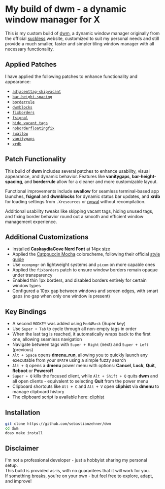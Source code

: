 # My build of dwm - a dynamic window manager for X

This is my custom build of [dwm](https://dwm.suckless.org/), a dynamic window manager originally from the official [suckless](https://suckless.org/) website, customized to suit my personal needs and still provide a much smaller, faster and simpler tiling window manager with all necessary functionality.

## Applied Patches

I have applied the following patches to enhance functionality and appearance:

- [`adjacenttag-skipvacant`](https://dwm.suckless.org/patches/adjacenttag/)
- [`bar-height-spacing`](https://dwm.suckless.org/patches/bar_height/)
- [`borderrule`](https://dwm.suckless.org/patches/borderrule/)
- [`dwmblocks`](https://github.com/ashish-yadav11/dwmblocks)
- [`fixborders`](https://dwm.suckless.org/patches/alpha/)
- [`fsignal`](https://dwm.suckless.org/patches/fsignal/)
- [`hide_vacant_tags`](https://dwm.suckless.org/patches/hide_vacant_tags/)
- [`noborderfloatingfix`](https://dwm.suckless.org/patches/noborder/)
- [`swallow`](https://dwm.suckless.org/patches/swallow/)
- [`vanitygaps`](https://dwm.suckless.org/patches/vanitygaps/)
- [`xrdb`](https://dwm.suckless.org/patches/xrdb/)

## Patch Functionality

This build of **dwm** includes several patches to enhance usability, visual appearance, and dynamic behavior. Features like **vanitygaps**, **bar-height-spacing**, and **borderrule** allow for a cleaner and more customizable layout.

Functional improvements include **swallow** for seamless terminal-based app launches, **fsignal** and **dwmblocks** for dynamic status bar updates, and **xrdb** for loading settings from `.Xresources` or [pywal](https://github.com/eylles/pywal16) without recompilation.

Additional usability tweaks like skipping vacant tags, hiding unused tags, and fixing border behavior round out a smooth and efficient window management experience.

## Additional Customizations

- Installed **CaskaydiaCove Nerd Font** at 14px size
- Applied the [Catppuccin Mocha](https://github.com/catppuccin/catppuccin) colorscheme, following their official [style guide](https://github.com/catppuccin/catppuccin/blob/main/docs/style-guide.md)
- Use `xcompmgr` on lightweight systems and `picom` on more capable ones
- Applied the `fixborders` patch to ensure window borders remain opaque under transparency
- Enabled thin 1px borders, and disabled borders entirely for certain window types
- Configured a 10px gap between windows and screen edges, with smart gaps (no gap when only one window is present)

## Key Bindings

- A second `MODKEY` was added using `Mod4Mask` (Super key)
- Use `Super + Tab` to cycle through all non-empty tags in order
- When the last tag is reached, it automatically wraps back to the first one, allowing seamless navigation
- Navigate between tags with `Super + Right` (next) and `Super + Left` (previous)
- `Alt + Space` opens **dmenu_run**, allowing you to quickly launch any executable from your `$PATH` using a simple fuzzy search
- `Alt + Q` opens a **dmenu** power menu with options: **Cancel**, **Lock**, **Quit**, **Reboot** or **Poweroff**
- `Super + Q` kills the focused client, while `Alt + Shift + Q` quits **dwm** and all open clients - equivalent to selecting **Quit** from the power menu
- Clipboard shortcuts like `Alt + C` and `Alt + V` open **cliphist** via **dmenu** to manage clipboard history
- The clipboard script is available here: [cliphist](https://github.com/sebastianzehner/cliphist)

## Installation

```bash
git clone https://github.com/sebastianzehner/dwm
cd dwm
doas make install
```

## Disclaimer

I'm not a professional developer - just a hobbyist sharing my personal setup.  
This build is provided as-is, with no guarantees that it will work for you.  
If something breaks, you're on your own - but feel free to explore, adapt, and improve!
